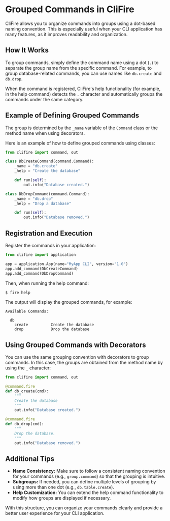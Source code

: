 # Grouped Commands in CliFire

CliFire allows you to organize commands into groups using a dot-based naming convention. This is especially useful when your CLI application has many features, as it improves readability and organization.

## How It Works

To group commands, simply define the command name using a dot (`.`) to separate the group name from the specific command. For example, to group database-related commands, you can use names like `db.create` and `db.drop`.

When the command is registered, CliFire's help functionality (for example, in the help command) detects the `.` character and automatically groups the commands under the same category.

## Example of Defining Grouped Commands
The group is determined by the `_name` variable of the `Command` class or the method name when using decorators.

Here is an example of how to define grouped commands using classes:
```python
from clifire import command, out

class DbCreateCommand(command.Command):
    _name = "db.create"
    _help = "Create the database"

    def run(self):
        out.info("Database created.")

class DbDropCommand(command.Command):
    _name = "db.drop"
    _help = "Drop a database"

    def run(self):
        out.info("Database removed.")
```

## Registration and Execution

Register the commands in your application:

```python
from clifire import application

app = application.App(name="MyApp CLI", version="1.0")
app.add_command(DbCreateCommand)
app.add_command(DbDropCommand)
```

Then, when running the help command:

```bash
$ fire help
```

The output will display the grouped commands, for example:

```
Available Commands:

  db
    create          Create the database
    drop            Drop the database
```

## Using Grouped Commands with Decorators
You can use the same grouping convention with decorators to group commands. In this case, the groups are obtained from the method name by using the `_` character:

```python
from clifire import command, out

@command.fire
def db_create(cmd):
    """
    Create the database
    """
    out.info("Database created.")

@command.fire
def db_drop(cmd):
    """
    Drop the database.
    """
    out.info("Database removed.")
```

## Additional Tips

- **Name Consistency:** Make sure to follow a consistent naming convention for your commands (e.g., `group.command`) so that the grouping is intuitive.
- **Subgroups:** If needed, you can define multiple levels of grouping by using more than one dot (e.g., `db.table.create`).
- **Help Customization:** You can extend the help command functionality to modify how groups are displayed if necessary.

With this structure, you can organize your commands clearly and provide a better user experience for your CLI application.
